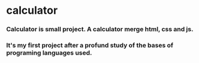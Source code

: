 # calculator
### Calculator is small project. A calculator merge html, css and js.
### It's my first project after a profund study of the bases of programing languages used.
